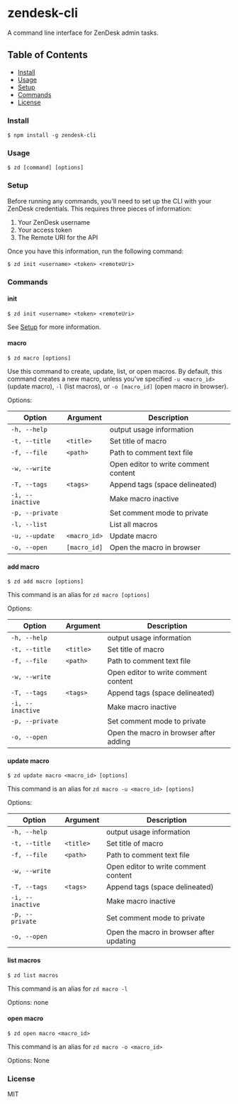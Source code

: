 # zendesk-cli

A command line interface for ZenDesk admin tasks.

## Table of Contents

* [Install](#install)
* [Usage](#usage)
* [Setup](#setup)
* [Commands](#commands)
* [License](#license)

### Install
```
$ npm install -g zendesk-cli
```

### Usage

```
$ zd [command] [options]
```

### Setup 

Before running any commands, you'll need to set up the CLI with your ZenDesk credentials. This requires three pieces of information:

1. Your ZenDesk username
2. Your access token
3. The Remote URI for the API

Once you have this information, run the following command:

```
$ zd init <username> <token> <remoteUri>
```

### Commands

#### init
```
$ zd init <username> <token> <remoteUri>
```

See [Setup](#setup) for more information.

#### macro
```
$ zd macro [options]
```

Use this command to create, update, list, or open macros. By default, this command creates a new macro, unless you've specified `-u <macro_id>` (update macro), `-l` (list macros), or `-o [macro_id]` (open macro in browser).

Options:

Option | Argument | Description
------ | -------- | -----------
`-h, --help` |  | output usage information
`-t, --title` | `<title>` | Set title of macro
`-f, --file` | `<path>` | Path to comment text file
`-w, --write` | | Open editor to write comment content
`-T, --tags` | `<tags>` | Append tags (space delineated)
`-i, --inactive` | | Make macro inactive
`-p, --private` | | Set comment mode to private
`-l, --list` | | List all macros
`-u, --update` | `<macro_id>` | Update macro
`-o, --open` | `[macro_id]` | Open the macro in browser

#### add macro
```
$ zd add macro [options]
```

This command is an alias for `zd macro [options]`

Options:

Option | Argument | Description
------ | -------- | -----------
`-h, --help` |  | output usage information
`-t, --title` | `<title>` | Set title of macro
`-f, --file` | `<path>` | Path to comment text file
`-w, --write` | | Open editor to write comment content
`-T, --tags` | `<tags>` | Append tags (space delineated)
`-i, --inactive` | | Make macro inactive
`-p, --private` | | Set comment mode to private
`-o, --open` | | Open the macro in browser after adding

#### update macro
```
$ zd update macro <macro_id> [options]
```

This command is an alias for `zd macro -u <macro_id> [options]`

Options:

Option | Argument | Description
------ | -------- | -----------
`-h, --help` |  | output usage information
`-t, --title` | `<title>` | Set title of macro
`-f, --file` | `<path>` | Path to comment text file
`-w, --write` | | Open editor to write comment content
`-T, --tags` | `<tags>` | Append tags (space delineated)
`-i, --inactive` | | Make macro inactive
`-p, --private` | | Set comment mode to private
`-o, --open` | | Open the macro in browser after updating

#### list macros
```
$ zd list macros
```

This command is an alias for `zd macro -l`

Options:
none

#### open macro
```
$ zd open macro <macro_id>
```

This command is an alias for `zd macro -o <macro_id>`

Options: 
None

### License

MIT